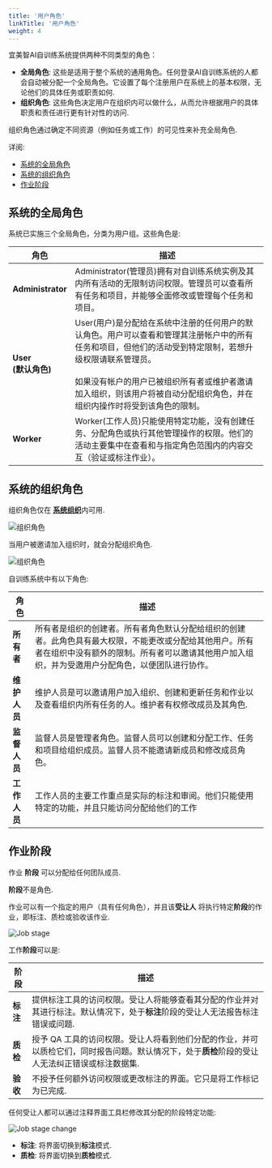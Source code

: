 ```yaml
---
title: '用户角色'
linkTitle: '用户角色'
weight: 4
---
```


宜美智AI自训练系统提供两种不同类型的角色：

- **全局角色**: 这些是适用于整个系统的通用角色。任何登录AI自训练系统的人都会自动被分配一个全局角色。它设置了每个注册用户在系统上的基本权限，无论他们的具体任务或职责如何.
- **组织角色**: 这些角色决定用户在组织内可以做什么，从而允许根据用户的具体职责和责任进行更有针对性的访问.

组织角色通过确定不同资源（例如任务或工作）的可见性来补充全局角色.

详阅:
- [系统的全局角色](#系统的全局角色)
- [系统的组织角色](#系统的组织角色)
- [作业阶段](#作业阶段)

## 系统的全局角色

系统已实施三个全局角色，分类为用户组。这些角色是:

<!--lint disable maximum-line-length-->

| 角色                        | 描述                                                                                                                                                                                                                                                                                                                                                                                                                                                                                                                     |
| --------------------------- | ------------------------------------------------------------------------------------------------------------------------------------------------------------------------------------------------------------------------------------------------------------------------------------------------------------------------------------------------------------------------------------------------------------------------------------------------------------------------------------------------------------------------------- |
| **Administrator**           | Administrator(管理员)拥有对自训练系统实例及其内所有活动的无限制访问权限。管理员可以查看所有任务和项目，并能够全面修改或管理每个任务和项目。                                                                                                                                                                                            |
| **User <br>(默认角色)** | User(用户)是分配给在系统中注册的任何用户的默认角色。用户可以查看和管理其注册帐户中的所有任务和项目，但他们的活动受到特定限制，若想升级权限请联系管理员。<br><br>如果没有帐户的用户已被组织所有者或维护者邀请加入组织，则该用户将被自动分配组织角色，并在组织内操作时将受到该角色的限制。 |
| **Worker**                  | Worker(工作人员)只能使用特定功能，没有创建任务、分配角色或执行其他管理操作的权限。他们的活动主要集中在查看和与指定角色范围内的内容交互（验证或标注作业）。                                                                                                                                                                                                                                                                                            |


<!--lint enable maximum-line-length-->

## 系统的组织角色

组织角色仅在
[**系统组织**](/docs/manual/advanced/organization)内可用.

![组织角色](/images/user-roles.png)

当用户被邀请加入组织时，就会分配组织角色.

![组织角色](/images/org-roles.jpg)

自训练系统中有以下角色:

<!--lint disable maximum-line-length-->

| 角色           | 描述                                                                                                                                                                                                                                                                                                                                                                                                                                                                                                                              |
| -------------- | ---------------------------------------------------------------------------------------------------------------------------------------------------------------------------------------------------------------------------------------------------------------------------------------------------------------------------------------------------------------------------------------------------------------------------------------------------------------------------------------------------------------------------------------- |
| **所有者**      | 所有者是组织的创建者。所有者角色默认分配给组织的创建者。此角色具有最大权限，不能更改或分配给其他用户。所有者在组织中没有额外的限制。所有者可以邀请其他用户加入组织，并为受邀用户分配角色，以便团队进行协作。|
| **维护人员** | 维护人员是可以邀请用户加入组织、创建和更新任务和作业以及查看组织内所有任务的人。维护者有权修改成员及其角色.                                                                                                                                                                                                                                                                                     |
| **监督人员** | 监督人员是管理者角色。监督人员可以创建和分配工作、任务和项目给组织成员。监督人员不能邀请新成员和修改成员角色。                                                                                                                                                                                                                                                                                                                                                 |
| **工作人员**     | 工作人员的主要工作重点是实际的标注和审阅。他们只能使用特定的功能，并且只能访问分配给他们的工作                                                                                                                                                                                                                                                                                                                                                                               |

<!--lint enable maximum-line-length-->

## 作业阶段
作业 **阶段** 可以分配给任何团队成员.

**阶段**不是角色.

作业可以有一个指定的用户（具有任何角色），并且该**受让人** 将执行特定**阶段**的作业，即标注、质检或验收该作业.

![Job stage](/images/job-stage.png)

工作**阶段**可以是:

<!--lint disable maximum-line-length-->

| 阶段          | 描述                                                                                                                                                                                                          |
| -------------- | -------------------------------------------------------------------------------------------------------------------------------------------------------------------------------------------------------------------- |
| **标注** | 提供标注工具的访问权限。受让人将能够查看其分配的作业并对其进行标注。默认情况下，处于**标注**阶段的受让人无法报告标注错误或问题.             |
| **质检** | 授予 QA 工具的访问权限。受让人将看到他们分配的作业，并可以质检它们，同时报告问题。默认情况下，处于**质检**阶段的受让人无法纠正错误或标注数据集. |
| **验收** | 不授予任何额外访问权限或更改标注的界面。它只是将工作标记为已完成.                                                                                                             |

<!--lint enable maximum-line-length-->

任何受让人都可以通过注释界面工具栏修改其分配的阶段特定功能:

![Job stage change](/images/change-stage.png)

- **标注**: 将界面切换到**标注**模式.
- **质检**: 将界面切换到**质检**模式.